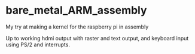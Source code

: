 # bare_metal_ARM_assembly
My try at making a kernel for the raspberry pi in assembly

Up to working hdmi output with raster and text output, and keyboard input using PS/2 and interrupts. 
